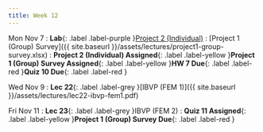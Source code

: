 ```yaml
---
title: Week 12
---
```


Mon Nov 7
: **Lab**{: .label .label-purple }[Project 2 (Individual)](https://classroom.github.com/a/Fi_RVGGl)
    : [Project 1 (Group) Survey]({{ site.baseurl }}/assets/lectures/project1-group-survey.xlsx)
: **Project 2 (Individual) Assigned**{: .label .label-yellow }**Project 1 (Group) Survey Assigned**{: .label .label-yellow }**HW 7 Due**{: .label .label-red }**Quiz 10 Due**{: .label .label-red }

Wed Nov 9
: **Lec 22**{: .label .label-grey }[IBVP (FEM 1)]({{ site.baseurl }}/assets/lectures/lec22-ibvp-fem1.pdf)

Fri Nov 11
: **Lec 23**{: .label .label-grey }IBVP (FEM 2)
: **Quiz 11 Assigned**{: .label .label-yellow }**Project 1 (Group) Survey Due**{: .label .label-red }